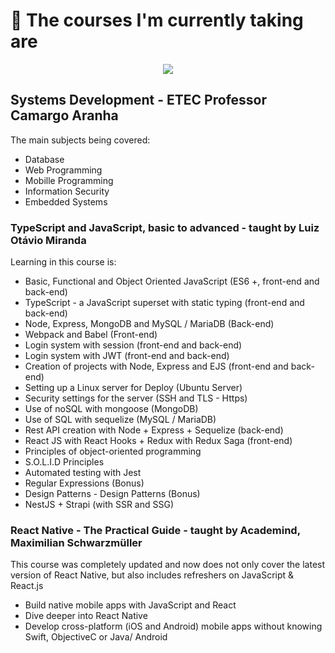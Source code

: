 

# 🧠 The courses I'm currently taking are

<p align="center">
   <img src="https://res.cloudinary.com/practicaldev/image/fetch/s--_sk5cfBS--/c_imagga_scale,f_auto,fl_progressive,h_420,q_auto,w_1000/https://dev-to-uploads.s3.amazonaws.com/i/xndmxrfhliweofif9jty.png" style="max-width:100%;">
</p>

## **Systems Development - ETEC Professor Camargo Aranha**

The main subjects being covered:

- Database
- Web Programming
- Mobille Programming
- Information Security
- Embedded Systems

### **TypeScript and JavaScript, basic to advanced - taught by Luiz Otávio Miranda**

Learning in this course is:

- Basic, Functional and Object Oriented JavaScript (ES6 +, front-end and back-end)
- TypeScript - a JavaScript superset with static typing (front-end and back-end)
- Node, Express, MongoDB and MySQL / MariaDB (Back-end)
- Webpack and Babel (Front-end)
- Login system with session (front-end and back-end)
- Login system with JWT (front-end and back-end)
- Creation of projects with Node, Express and EJS (front-end and back-end)
- Setting up a Linux server for Deploy (Ubuntu Server)
- Security settings for the server (SSH and TLS - Https)
- Use of noSQL with mongoose (MongoDB)
- Use of SQL with sequelize (MySQL / MariaDB)
- Rest API creation with Node + Express + Sequelize (back-end)
- React JS with React Hooks + Redux with Redux Saga (front-end)
- Principles of object-oriented programming
- S.O.L.I.D Principles
- Automated testing with Jest
- Regular Expressions (Bonus)
- Design Patterns - Design Patterns (Bonus)
- NestJS + Strapi (with SSR and SSG)

### **React Native - The Practical Guide  - taught by Academind, Maximilian Schwarzmüller**

This course was completely updated and now does not only cover the latest
version of React Native, but also includes refreshers on JavaScript
& React.js

- Build native mobile apps with JavaScript and React
- Dive deeper into React Native
- Develop cross-platform (iOS and Android) mobile apps without knowing Swift, ObjectiveC or Java/ Android
